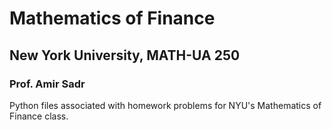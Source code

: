 # Mathematics of Finance
## New York University, MATH-UA 250 
### Prof. Amir Sadr 

Python files associated with homework problems for NYU's Mathematics of Finance class. 
